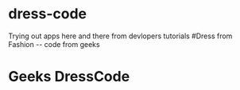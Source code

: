 # dress-code
Trying  out apps  here and there from devlopers tutorials
#Dress from Fashion -- code from geeks 
# Geeks DressCode

